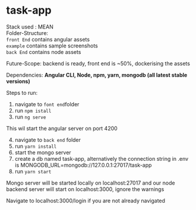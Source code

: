 # task-app
Stack used : MEAN</br>
Folder-Structure: </br>
`front End` contains angular assets</br>
`example` contains sample screenshots</br>
`back End` contains node assets</br>


Future-Scope: backend is ready, front end is ~50%, dockerising the assets


Dependencies:
<Strong>Angular CLI, Node, npm, yarn, mongodb (all latest stable versions)</Strong>

Steps to run:
1. navigate to `font end`folder
2. run `npm istall`
3. run `ng serve`

This wil start the angular server on port 4200

4. navigate to  `back end` folder
5. run `yarn install`
6. start the mongo server
7. create a db named task-app, alternatively the connection string in .env is MONGODB_URL=mongodb://127.0.0.1:27017/task-app
8. run `yarn start`

Mongo server will be started locally on localhost:27017 and our node backend server will start on localhost:3000, ignore the warnings

Navigate to localhost:3000/login if you are not already navigated
